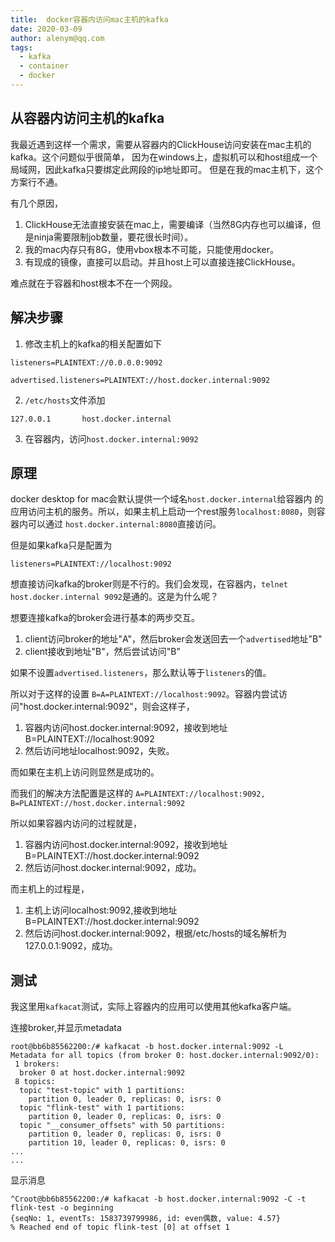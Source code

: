 ```yaml
---
title:  docker容器内访问mac主机的kafka
date: 2020-03-09
author: alenym@qq.com
tags: 
  - kafka
  - container
  - docker
---
```


## 从容器内访问主机的kafka ##

我最近遇到这样一个需求，需要从容器内的ClickHouse访问安装在mac主机的kafka。这个问题似乎很简单，
因为在windows上，虚拟机可以和host组成一个局域网，因此kafka只要绑定此网段的ip地址即可。
但是在我的mac主机下，这个方案行不通。

<!-- more  -->

有几个原因，

1. ClickHouse无法直接安装在mac上，需要编译（当然8G内存也可以编译，但是ninja需要限制job数量，要花很长时间）。
2. 我的mac内存只有8G，使用vbox根本不可能，只能使用docker。
3. 有现成的镜像，直接可以启动。并且host上可以直接连接ClickHouse。

难点就在于容器和host根本不在一个网段。

## 解决步骤 ## 

1. 修改主机上的kafka的相关配置如下

```text
listeners=PLAINTEXT://0.0.0.0:9092

advertised.listeners=PLAINTEXT://host.docker.internal:9092
```

2. `/etc/hosts`文件添加

```text
127.0.0.1       host.docker.internal
```

3. 在容器内，访问`host.docker.internal:9092`


## 原理 ##  

docker desktop for mac会默认提供一个域名`host.docker.internal`给容器内
的应用访问主机的服务。所以，如果主机上启动一个rest服务`localhost:8080`，则容器内可以通过
`host.docker.internal:8080`直接访问。

但是如果kafka只是配置为
```
listeners=PLAINTEXT://localhost:9092
```
想直接访问kafka的broker则是不行的。我们会发现，在容器内，`telnet host.docker.internal 9092`是通的。这是为什么呢？

想要连接kafka的broker会进行基本的两步交互。

1. client访问broker的地址"A"，然后broker会发送回去一个`advertised`地址"B"
2. client接收到地址"B"，然后尝试访问"B"

如果不设置`advertised.listeners`，那么默认等于`listeners`的值。

所以对于这样的设置
`B=A=PLAINTEXT://localhost:9092`。容器内尝试访问"host.docker.internal:9092"，则会这样子，

1. 容器内访问host.docker.internal:9092，接收到地址B=PLAINTEXT://localhost:9092
2. 然后访问地址localhost:9092，失败。

而如果在主机上访问则显然是成功的。

而我们的解决方法配置是这样的
`A=PLAINTEXT://localhost:9092, B=PLAINTEXT://host.docker.internal:9092`

所以如果容器内访问的过程就是，

1. 容器内访问host.docker.internal:9092，接收到地址B=PLAINTEXT://host.docker.internal:9092
2. 然后访问host.docker.internal:9092，成功。

而主机上的过程是，

1. 主机上访问localhost:9092,接收到地址B=PLAINTEXT://host.docker.internal:9092
2. 然后访问host.docker.internal:9092，根据/etc/hosts的域名解析为127.0.0.1:9092，成功。



## 测试 ##

我这里用`kafkacat`测试，实际上容器内的应用可以使用其他kafka客户端。

连接broker,并显示metadata
```shell
root@bb6b85562200:/# kafkacat -b host.docker.internal:9092 -L
Metadata for all topics (from broker 0: host.docker.internal:9092/0):
 1 brokers:
  broker 0 at host.docker.internal:9092
 8 topics:
  topic "test-topic" with 1 partitions:
    partition 0, leader 0, replicas: 0, isrs: 0
  topic "flink-test" with 1 partitions:
    partition 0, leader 0, replicas: 0, isrs: 0
  topic "__consumer_offsets" with 50 partitions:
    partition 0, leader 0, replicas: 0, isrs: 0
    partition 10, leader 0, replicas: 0, isrs: 0
...
...
```

显示消息
```shell
^Croot@bb6b85562200:/# kafkacat -b host.docker.internal:9092 -C -t flink-test -o beginning
{seqNo: 1, eventTs: 1583739799986, id: even偶数, value: 4.57}
% Reached end of topic flink-test [0] at offset 1
```
